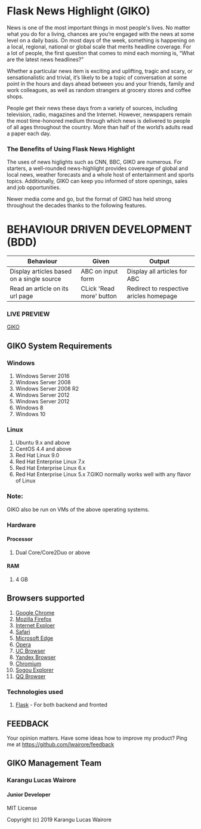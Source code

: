# Flask News Highlight (GIKO)
News is one of the most important things in most people's lives. No matter what you do for a living, chances are you’re engaged with the news at some level on a daily basis. On most days of the week, something is happening on a local, regional, national or global scale that merits headline coverage. For a lot of people, the first question that comes to mind each morning is, “What are the latest news headlines?”

Whether a particular news item is exciting and uplifting, tragic and scary, or sensationalistic and trivial, it’s likely to be a topic of conversation at some point in the hours and days ahead between you and your friends, family and work colleagues, as well as random strangers at grocery stores and coffee shops.

People get their news these days from a variety of sources, including television, radio, magazines and the Internet. However, newspapers remain the most time-honored medium through which news is delivered to people of all ages throughout the country. More than half of the world’s adults read a paper each day.

### The Benefits of Using Flask News Highlight 
The uses of news higlights such as CNN, BBC, GIKO are numerous. For starters, a well-rounded news-highlight provides covereage of global and local news, weather forecasts and a whole host of entertainment and sports topics. Additionally, GIKO can keep you informed of store openings, sales and job opportunities.  

Newer media come and go, but the format of GIKO has held strong throughout the decades thanks to the following features.

# BEHAVIOUR DRIVEN DEVELOPMENT (BDD)
Behaviour                                 | Given                     | Output                                  |
------------------------------------------|---------------------------|-----------------------------------------|
Display articles based on a single source | ABC on input form         | Display all articles for ABC            |
Read an article on its url page           | CLick 'Read more' button  | Redirect to respective aricles homepage |

### LIVE PREVIEW
[GIKO](https://newshighlightskwa.herokuapp.com/)

## GIKO System Requirements
### Windows
1. Windows Server 2016
2. Windows Server 2008
3. Windows Server 2008 R2
4. Windows Server 2012
5. Windows Server 2012
6. Windows 8
7. Windows 10

### Linux
1. Ubuntu 9.x and above
2. CentOS 4.4 and above
3. Red Hat Linux 9.0
4. Red Hat Enterprise Linux 7.x
5. Red Hat Enterprise Linux 6.x
6. Red Hat Enterprise Linux 5.x
7.GIKO normally works well with any flavor of Linux

### Note: 
GIKO also be run on VMs of the above operating systems.

### Hardware
#### Processor 
1. Dual Core/Core2Duo or above

#### RAM
1. 4 GB

## Browsers supported 
1. [Google Chrome](https://en.wikipedia.org/wiki/Google_Chrome)
2. [Mozilla Firefox](https://en.wikipedia.org/wiki/Mozilla_Firefox)
3. [Internet Exploer](https://en.wikipedia.org/wiki/Internet_Explorer)
4. [Safari](https://en.wikipedia.org/wiki/Safari_(web_browser))
5. [Microsoft Edge](https://en.wikipedia.org/wiki/Microsoft_Edge)
6. [Opera](https://en.wikipedia.org/wiki/Opera_(web_browser))
7. [UC Browser](https://en.wikipedia.org/wiki/UC_Browser)
8. [Yandex Browser](https://en.wikipedia.org/wiki/Yandex_Browser)
9. [Chromium](https://en.wikipedia.org/wiki/Chromium_(web_browser))
10. [Sogou Explorer](https://en.wikipedia.org/wiki/Sogou)
11. [QQ Browser](https://en.wikipedia.org/w/index.php?title=QQ_Browser&action=edit&redlink=1)


### Technologies used
1. [Flask](http://flask.pocoo.org/) - For both backend and fronted


## FEEDBACK
Your opinion matters. 
Have some ideas how to improve my product?
Ping me at https://github.com/lwairore/feedback



## GIKO Management Team 
### Karangu Lucas Wairore 
####    Junior Developer

MIT License

Copyright (c) 2019 Karangu Lucas Wairore

